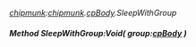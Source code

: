 _[chipmunk](../../modules/chipmunk/chipmunk-module.md):[chipmunk](../../modules/chipmunk/chipmunk-module.md).[cpBody](../../modules/chipmunk/chipmunk-cpbody.md).SleepWithGroup_
##### Method SleepWithGroup:Void( group:[cpBody](../../modules/chipmunk/chipmunk-cpbody.md) )
